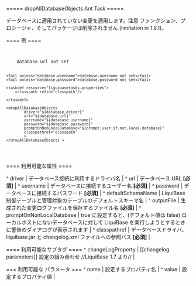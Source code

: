 ===== dropAllDatabaseObjects Ant Task =====

データベースに適用されていない変更を適用します。注意 ファンクション、プロシージャ、そしてパッケージは削除されません (limitation in 1.8.1)。



==== 例 ====

<code xml>
<target name="dropAll" depends="prepare">
    <fail unless="database.url">database.url not set</fail>

    <fail unless="database.username">database.username not set</fail>
    <fail unless="database.password">database.password not set</fail>

    <taskdef resource="liquibasetasks.properties">
        <classpath refid="classpath"/>

    </taskdef>

    <dropAllDatabaseObjects 
            driver="${database.driver}"
            url="${database.url}"
            username="${database.username}"
            password="${database.password}"
            promptOnNonLocalDatabase="${prompt.user.if.not.local.database}"
            classpathref="classpath"
            >
    </dropAllDatabaseObjects >
</target>
</code>

==== 利用可能な属性 ====

^ driver  | データベース接続に利用するドライバ名 |
^ url  | データベース URL **[必須]**  | 
^ username  | データベースに接続するユーザー名 **[必須]**  | 
^ password  | データベースに接続するパスワード **[必須]**  | 
^ defaultSchemaName  | LiquiBase 制御テーブルと管理対象のテーブルのデフォルトスキーマ名 |
^ outputFile  | 生成された変更ログファイルを保存するファイル名 **[必須]**  | 
^ promptOnNonLocalDatabase  | true に設定すると、(デフォルト値は false) ローカルホストにないデータベースに対して LiquiBase を実行しようとするときに警告のダイアログが表示されます | 
^ classpathref  | データベースドライバ、liquibase.jar と changelog.xml ファイルへの参照パス **[必須]**  | 

==== 利用可能なサブタグ ====
^ changeLogProperty  |  [[changelog parameters]] 設定の組み合わせ //LiquiBase 1.7 より// | 

=== 利用可能な <changeLogProperty> パラメータ ===
^ name  | 設定するプロパティ名  | 
^ value  | 設定するプロパティ値  | 

